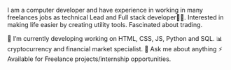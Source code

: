 I am a computer developer and have experience in working in many freelances jobs as technical Lead and Full stack developer👨‍💻. Interested in making life easier by creating utility tools. Fascinated about trading.



🔭 I’m currently developing working on HTML, CSS, JS, Python and SQL.
📊 cryptocurrency and financial market specialist.
💬 Ask me about anything 
⚡ Available for Freelance projects/internship opportunities.
